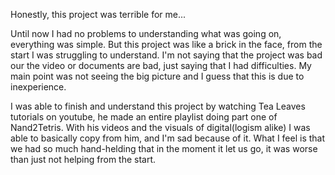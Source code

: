 Honestly, this project was terrible for me...


Until now I had no problems to understanding what was going on, everything was simple. But this project was like a brick in the face, from the start I was struggling to understand. I'm not
saying that the project was bad our the video or documents are bad, just saying that I had difficulties. My main point was not seeing the big picture and I guess that this is due to inexperience.

I was able to finish and understand this project by watching Tea Leaves tutorials on youtube, he made an entire playlist doing part one of Nand2Tetris. With his videos and the visuals of digital(logism alike) I was able to basically copy from him, and I'm sad because of it.
 What I feel is that we had so much hand-helding that in the moment it let us go, it was worse than just not helping from the start.
